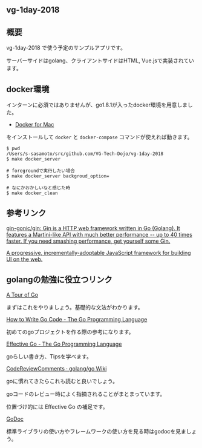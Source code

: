 vg-1day-2018
---

## 概要

vg-1day-2018 で使う予定のサンプルアプリです。

サーバーサイドはgolang、クライアントサイドはHTML, Vue.jsで実装されています。

## docker環境

インターンに必須ではありませんが、go1.8.1が入ったdocker環境を用意しました。

- [Docker for Mac](https://docs.docker.com/engine/installation/mac/#/docker-for-mac)

をインストールして `docker` と `docker-compose` コマンドが使えれば動きます。

```
$ pwd
/Users/s-sasamoto/src/github.com/VG-Tech-Dojo/vg-1day-2018
$ make docker_server

# foregroundで実行したい場合
$ make docker_server backgroud_option=

# なにかおかしいなと感じた時
$ make docker_clean
```

## 参考リンク

[gin-gonic/gin: Gin is a HTTP web framework written in Go (Golang). It features a Martini-like API with much better performance -- up to 40 times faster. If you need smashing performance, get yourself some Gin.](https://github.com/gin-gonic/gin)


[A progressive, incrementally-adoptable JavaScript framework for building UI on the web.](https://jp.vuejs.org)

## golangの勉強に役立つリンク

[A Tour of Go](https://tour.golang.org/welcome/1)

まずはこれをやりましょう。基礎的な文法がわかります。

[How to Write Go Code - The Go Programming Language](https://golang.org/doc/code.html)

初めてのgoプロジェクトを作る際の参考になります。

[Effective Go - The Go Programming Language](https://golang.org/doc/effective_go.html)

goらしい書き方、Tipsを学べます。

[CodeReviewComments · golang/go Wiki](https://github.com/golang/go/wiki/CodeReviewComments)

goに慣れてきたらこれも読むと良いでしょう。

goコードのレビュー時によく指摘されることがまとまっています。

位置づけ的には Effective Go の補足です。

[GoDoc](https://godoc.org/)

標準ライブラリの使い方やフレームワークの使い方を見る時はgodocを見ましょう。

